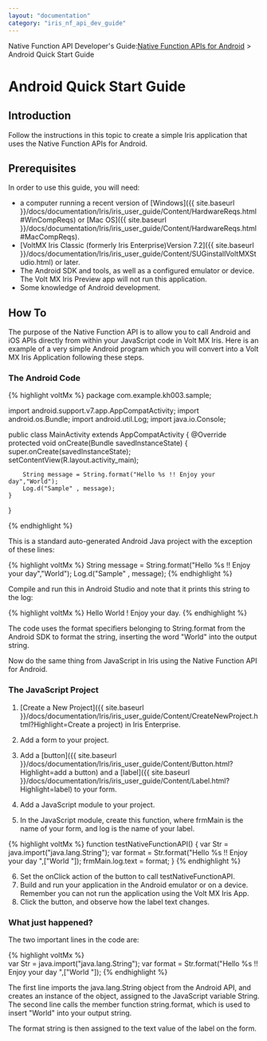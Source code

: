 ```yaml
---
layout: "documentation"
category: "iris_nf_api_dev_guide"
---
```

                           

Native Function API Developer's Guide:[Native Function APIs for Android](native_function_apis_for_android.html) > Android Quick Start Guide

Android Quick Start Guide
=========================

Introduction
------------

Follow the instructions in this topic to create a simple Iris application that uses the Native Function APIs for Android.

Prerequisites
-------------

In order to use this guide, you will need:

*   a computer running a recent version of [Windows]({{ site.baseurl }}/docs/documentation/Iris/iris_user_guide/Content/HardwareReqs.html#WinCompReqs) or [Mac OS]({{ site.baseurl }}/docs/documentation/Iris/iris_user_guide/Content/HardwareReqs.html#MacCompReqs).
*   [VoltMX Iris Classic (formerly Iris Enterprise)Version 7.2]({{ site.baseurl }}/docs/documentation/Iris/iris_user_guide/Content/SUGinstallVoltMXStudio.html) or later.
*   The Android SDK and tools, as well as a configured emulator or device. The Volt MX Iris Preview app will not run this application.
*   Some knowledge of Android development.

How To
------

The purpose of the Native Function API is to allow you to call Android and iOS APIs directly from within your JavaScript code in Volt MX Iris. Here is an example of a very simple Android program which you will convert into a Volt MX Iris Application following these steps.

### The Android Code

{% highlight voltMx %}            package com.example.kh003.sample;

import android.support.v7.app.AppCompatActivity;
import android.os.Bundle;
import android.util.Log;
import java.io.Console;

public class MainActivity extends AppCompatActivity {
    @Override
    protected void onCreate(Bundle savedInstanceState) {
        super.onCreate(savedInstanceState);
        setContentView(R.layout.activity_main);

        String message = String.format("Hello %s !! Enjoy your day","World");
        Log.d("Sample" , message);
    }
}

{% endhighlight %}

This is a standard auto-generated Android Java project with the exception of these lines:

{% highlight voltMx %}            String message = String.format("Hello %s !! Enjoy your day","World");
        Log.d("Sample" , message);
{% endhighlight %}

Compile and run this in Android Studio and note that it prints this string to the log:

{% highlight voltMx %}            Hello World ! Enjoy your day.
{% endhighlight %}

The code uses the format specifiers belonging to String.format from the Android SDK to format the string, inserting the word "World" into the output string.

Now do the same thing from JavaScript in Iris using the Native Function API for Android.

### The JavaScript Project

1.  [Create a New Project]({{ site.baseurl }}/docs/documentation/Iris/iris_user_guide/Content/CreateNewProject.html?Highlight=Create a project) in Iris Enterprise.
    
2.  Add a form to your project.
3.  Add a [button]({{ site.baseurl }}/docs/documentation/Iris/iris_user_guide/Content/Button.html?Highlight=add a button) and a [label]({{ site.baseurl }}/docs/documentation/Iris/iris_user_guide/Content/Label.html?Highlight=label) to your form.
4.  Add a JavaScript module to your project.
5.  In the JavaScript module, create this function, where frmMain is the name of your form, and log is the name of your label.

{% highlight voltMx %}
function testNativeFunctionAPI() {
    var Str = java.import("java.lang.String"); 
    var format = Str.format("Hello %s !! Enjoy your day ",["World "]);
    frmMain.log.text = format; }
{% endhighlight %}

6.  Set the onClick action of the button to call testNativeFunctionAPI.
7.  Build and run your application in the Android emulator or on a device. Remember you can not run the application using the Volt MX Iris App.
8.  Click the button, and observe how the label text changes.

### What just happened?

The two important lines in the code are:

{% highlight voltMx %}   
var Str = java.import("java.lang.String");
var format = Str.format("Hello %s !! Enjoy your day ",["World "]);
{% endhighlight %}

The first line imports the java.lang.String object from the Android API, and creates an instance of the object, assigned to the JavaScript variable String. The second line calls the member function string.format, which is used to insert "World" into your output string.

The format string is then assigned to the text value of the label on the form.
